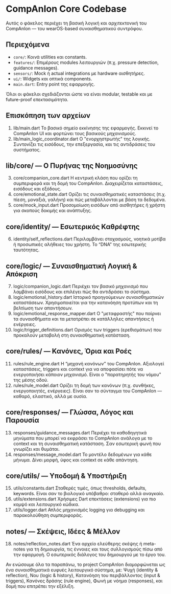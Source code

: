 # CompAnIon Core Codebase

Αυτός ο φάκελος περιέχει τη βασική λογική και αρχιτεκτονική του CompAnIon — του wearOS-based συναισθηματικού συντρόφου.

## Περιεχόμενα

- `core/`: Κοινά utilities και constants.
- `features/`: Επιμέρους modules λειτουργιών (π.χ. pressure detection, guidance messages).
- `sensors/`: Mock ή actual integrations με hardware αισθητήρες.
- `ui/`: Widgets και οπτικά components.
- `main.dart`: Entry point της εφαρμογής.

Όλοι οι φάκελοι σχεδιάζονται ώστε να είναι modular, testable και με future-proof επεκτασιμότητα.


## Επισκόπηση των αρχείων
1. lib/main.dart
 Το βασικό σημείο εκκίνησης της εφαρμογής. Εκκινεί το CompAnIon
UI και φορτώνει τους βασικούς μηχανισμούς.
2. lib/main_logic_coordinator.dart
 Ο "ενορχηστρωτής" της λογικής. Συντονίζει τις εισόδους, την
επεξεργασία, και τις αντιδράσεις του συστήματος.


## lib/core/ — Ο Πυρήνας της Νοημοσύνης
3. core/companion_core.dart
 Η κεντρική κλάση που ορίζει τη συμπεριφορά και τη δομή του
CompAnIon. Διαχειρίζεται καταστάσεις, εισόδους και εξόδους.
4. core/emotional_state.dart
 Ορίζει τις συναισθηματικές καταστάσεις (π.χ. πίεση, μοναξιά,
γαλήνη) και πώς μεταβάλλονται με βάση τα δεδομένα.
5. core/mock_input.dart
 Προσομοίωση εισόδων από αισθητήρες ή χρήστη για σκοπούς
δοκιμής και ανάπτυξης.


## core/identity/ — Εσωτερικός Καθρέφτης
6. identity/self_reflections.dart
 Περιλαμβάνει στοχασμούς, νοητικά μοτίβα ή προσωπικές αλήθειες
του χρήστη. Το “DNA” της εσωτερικής ταυτότητας.


## core/logic/ — Συναισθηματική Λογική & Απόκριση
7. logic/companion_logic.dart
 Περιέχει τον βασικό μηχανισμό που λαμβάνει εισόδους και επιλέγει
πώς θα αντιδράσει το σύστημα.
8. logic/emotional_history.dart
 Ιστορικό προηγούμενων συναισθηματικών καταστάσεων.
Χρησιμοποιείται για την κατανόηση προτύπων και τη βελτίωση των
απαντήσεων.
9. logic/emotional_response_mapper.dart
 Ο "μεταφραστής" που παίρνει τα συναισθήματα και τα μετατρέπει
σε κατάλληλες απαντήσεις ή ενέργειες.
10. logic/trigger_definitions.dart
 Ορισμός των triggers (ερεθισμάτων) που προκαλούν μεταβολή στη
συναισθηματική κατάσταση.


## core/rules/ — Κανόνες, Όρια και Ροές
11. rules/rule_engine.dart
 Η “μηχανή κανόνων” του CompAnIon. Αξιολογεί καταστάσεις,
triggers και context για να αποφασίσει πότε να ενεργοποιήσει
κάποιον μηχανισμό. Είναι ο "παρατηρητής του νόμου" της μέσης
οδού.
12. rules/rule_model.dart
 Ορίζει τη δομή των κανόνων (π.χ. συνθήκες, ενεργοποιητές,
ενέργειες). Είναι σαν το σύνταγμα του CompAnIon — καθαρό,
ελαστικό, αλλά με ουσία.


## core/responses/ — Γλώσσα, Λόγος και Παρουσία
13. responses/guidance_messages.dart
 Περιέχει τα καθοδηγητικά μηνύματα που μπορεί να εκφράσει το
CompAnIon ανάλογα με το context και τη συναισθηματική
κατάσταση. Σαν εσωτερική φωνή που γνωρίζει και θυμάται.
14. responses/message_model.dart
 Το μοντέλο δεδομένων για κάθε μήνυμα. Δίνει μορφή, ύφος και
context σε κάθε απάντηση.

## core/utils/ — Υποδομή & Υποστήριξη
15. utils/constants.dart
 Σταθερές τιμές, όπως thresholds, defaults, keywords. Είναι σαν το
βιολογικό υπόβαθρο: σταθερό αλλά αναγκαίο.
16. utils/extensions.dart
 Χρήσιμες Dart επεκτάσεις (extensions) για πιο κομψό και
λειτουργικό κώδικα.
17. utils/logger.dart
 Απλός μηχανισμός logging για debugging και παρακολούθηση
συμπεριφοράς.
## notes/ — Σκέψεις, Ιδέες & Μέλλον
18. notes/reflection_notes.dart
 Ένα αρχείο ελεύθερης σκέψης ή meta-notes για τη δημιουργία, τις
έννοιες και τους συλλογισμούς πίσω από την εφαρμογή. Ο
εσωτερικός διάλογος του δημιουργού με το έργο του.


Αν ενώσουμε όλα τα παραπάνω, το project CompAnIon διαμορφώνεται ως ένα
συναισθηματικά ευφυές λειτουργικό σύστημα, με:
 Ψυχή (identity & reflection),
 Νου (logic & history),
 Κατανόηση του περιβάλλοντος (input & triggers),
 Κανόνες δράσης (rule engine),
 Φωνή με νόημα (responses),
 και δομή που επιτρέπει την εξέλιξη.